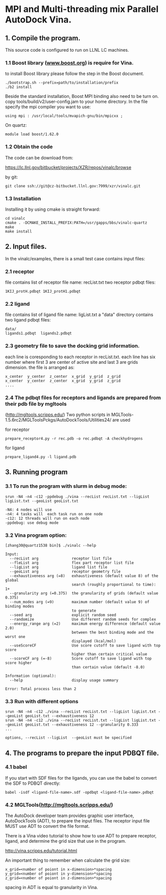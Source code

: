 # MPI and Multi-threading mix Parallel AutoDock Vina.


## 1. Compile the program.

This source code is configured to run on LLNL LC machines. 

### 1.1 Boost library (www.boost.org) is require for Vina.
to install Boost library please follow the step in the Boost document. 

```
./bootstrap.sh --prefix=path/to/installation/prefix
./b2 install
```

Beside the standard installation, Boost MPI binding also need to be turn on.
copy tools/build/v2/user-config.jam to your home directory. In the file 
specify the mpi compiler you want to use:

```
using mpi : /usr/local/tools/mvapich-gnu/bin/mpicxx ;
```

On quartz:
```
module load boost/1.62.0
```
### 1.2 Obtain the code 

The code can be download from:

https://lc.llnl.gov/bitbucket/projects/XZR/repos/vinalc/browse

by git:
```
git clone ssh://git@cz-bitbucket.llnl.gov:7999/xzr/vinalc.git
```


### 1.3 Installation

Installing it by using cmake is straight forward:

```
cd vinalc
cmake . -DCMAKE_INSTALL_PREFIX:PATH=/usr/gapps/bbs/vinalc-quartz
make
make install
```

## 2. Input files.
In the vinalc/examples, there is a small test case contains input files:

### 2.1 receptor

file contains list of receptor file name:  recList.txt
two receptor pdbqt files: 

```
1KIJ_protH.pdbqt 1KIJ_protH1.pdbqt
```

### 2.2 ligand

file contains list of ligand file name: ligList.txt
a "data" directory contains two ligand pdbqt files:

```
data/
ligands1.pdbqt  ligands2.pdbqt
```

### 2.3 geometry file to save the docking grid information.
each line is coresponding to each receptor in recList.txt.
each line has six number where first 3 are center of active site and last 3 are grids dimension.
the file is arranged as:
```
x_center  y_center  z_center  x_grid  y_grid  z_grid
x_center  y_center  z_center  x_grid  y_grid  z_grid
....
```

### 2.4 The pdbqt files for receptors and ligands are prepared from their pdb file by mgltools
(http://mgltools.scripps.edu/)
Two python scripts in MGLTools-1.5.6rc2/MGLToolsPckgs/AutoDockTools/Utilities24/ are used

for receptor
```
prepare_receptor4.py -r rec.pdb -o rec.pdbqt -A checkhydrogens
```

for ligand
```
prepare_ligand4.py -l ligand.pdb
```

## 3. Running program

### 3.1 To run the program with slurm in debug mode:

```
srun -N4 -n4 -c12 -ppdebug ./vina --recList recList.txt --ligList ligList.txt --geoList geoList.txt

-N4: 4 nodes will use
-n4: 4 tasks will  each task run on one node
-c12: 12 threads will run on each node 
-ppdebug: use debug mode
```

### 3.2 Vina program option:
```
[zhang30@quartz1538 bin]$ ./vinalc --help

Input:
  --recList arg               receptor list file
  --fleList arg               flex part receptor list file
  --ligList arg               ligand list file
  --geoList arg               receptor geometry file
  --exhaustiveness arg (=8)   exhaustiveness (default value 8) of the global 
                              search (roughly proportional to time): 1+
  --granularity arg (=0.375)  the granularity of grids (default value 0.375)
  --num_modes arg (=9)        maximum number (default value 9) of binding modes
                              to generate
  --seed arg                  explicit random seed
  --randomize                 Use different random seeds for complex
  --energy_range arg (=2)     maximum energy difference (default value 2.0) 
                              between the best binding mode and the worst one 
                              displayed (kcal/mol)
  --useScoreCF                Use score cutoff to save ligand with top score 
                              higher than certain critical value
  --scoreCF arg (=-8)         Score cutoff to save ligand with top score higher
                              than certain value (default -8.0)

Information (optional):
  --help                      display usage summary

Error: Total process less than 2

```

### 3.3 Run with different options

```
srun -N4 -n4 -c12 ./vina --recList recList.txt --ligList ligList.txt --geoList geoList.txt --exhaustiveness 12
srun -N4 -n4 -c12 ./vina --recList recList.txt --ligList ligList.txt --geoList geoList.txt --exhaustiveness 12 --granularity 0.333
...

options, --recList --ligList  --geoList must be specified  
```

## 4. The programs to prepare the input PDBQT file.

### 4.1 babel
If you start with SDF files for the ligands, you can use the babel to convert the SDF to PDBQT directly:
```
babel -isdf <ligand-file-name>.sdf -opdbqt <ligand-file-name>.pdbqt
```

### 4.2 MGLTools(http://mgltools.scripps.edu/)
The AutoDock developer team provides graphic user interface, AutoDockTools (ADT), to prepare the input files. The receptor input file MUST use ADT to convert the file format.

There is a Vina video tutorial to show how to use ADT to prepare receptor, ligand, and determine the grid size that use in the program.

http://vina.scripps.edu/tutorial.html

An important thing to remember when calculate the grid size: 
```
x_grid=<number of poiont in x-dimension>*spacing
y_grid=<number of poiont in y-dimension>*spacing
z_grid=<number of poiont in z-dimension>*spacing
```

spacing in ADT is equal to granularity in Vina.



